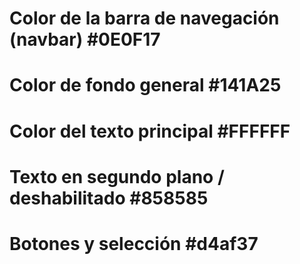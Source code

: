 # Color de la barra de navegación (navbar)	#0E0F17
# Color de fondo general	#141A25
# Color del texto principal	#FFFFFF
# Texto en segundo plano / deshabilitado	#858585
# Botones y selección	#d4af37